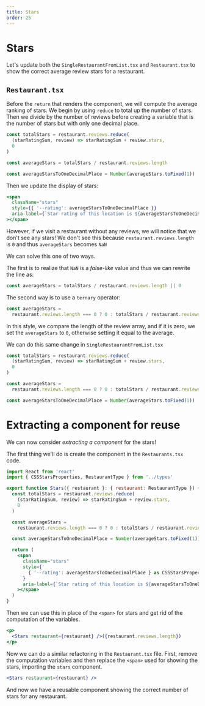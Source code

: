 ```yaml
---
title: Stars
order: 25
---
```


# Stars

Let's update both the `SingleRestaurantFromList.tsx` and `Restaurant.tsx` to
show the correct average review stars for a restaurant.

## `Restaurant.tsx`

Before the `return` that renders the component, we will compute the average
ranking of stars. We begin by using `reduce` to total up the number of stars.
Then we divide by the number of reviews before creating a variable that is the
number of stars but with only one decimal place.

```javascript
const totalStars = restaurant.reviews.reduce(
  (starRatingSum, review) => starRatingSum + review.stars,
  0
)

const averageStars = totalStars / restaurant.reviews.length

const averageStarsToOneDecimalPlace = Number(averageStars.toFixed(1))
```

Then we update the display of stars:

```jsx
<span
  className="stars"
  style={{ '--rating': averageStarsToOneDecimalPlace }}
  aria-label={`Star rating of this location is ${averageStarsToOneDecimalPlace} out of 5.`}
></span>
```

However, if we visit a restaurant without any reviews, we will notice that we
don't see any stars! We don't see this because `restaurant.reviews.length` is
`0` and thus `averageStars` becomes `NaN`

We can solve this one of two ways.

The first is to realize that `NaN` is a _false-like_ value and thus we can
rewrite the line as:

```javascript
const averageStars = totalStars / restaurant.reviews.length || 0
```

The second way is to use a `ternary` operator:

```javascript
const averageStars =
  restaurant.reviews.length === 0 ? 0 : totalStars / restaurant.reviews.length
```

In this style, we compare the length of the review array, and if it is zero, we
set the `averageStars` to `0`, otherwise setting it equal to the average.

We can do this same change in `SingleRestaurantFromList.tsx`

```javascript
const totalStars = restaurant.reviews.reduce(
  (starRatingSum, review) => starRatingSum + review.stars,
  0
)

const averageStars =
  restaurant.reviews.length === 0 ? 0 : totalStars / restaurant.reviews.length

const averageStarsToOneDecimalPlace = Number(averageStars.toFixed(1))
```

# Extracting a component for reuse

We can now consider _extracting a component_ for the stars!

The first thing we'll do is create the component in the `Restaurants.tsx` code.

```jsx
import React from 'react'
import { CSSStarsProperties, RestaurantType } from '../types'

export function Stars({ restaurant }: { restaurant: RestaurantType }) {
  const totalStars = restaurant.reviews.reduce(
    (starRatingSum, review) => starRatingSum + review.stars,
    0
  )

  const averageStars =
    restaurant.reviews.length === 0 ? 0 : totalStars / restaurant.reviews.length

  const averageStarsToOneDecimalPlace = Number(averageStars.toFixed(1))

  return (
    <span
      className="stars"
      style={
        { '--rating': averageStarsToOneDecimalPlace } as CSSStarsProperties
      }
      aria-label={`Star rating of this location is ${averageStarsToOneDecimalPlace} out of 5.`}
    ></span>
  )
}

```

Then we can use this in place of the `<span>` for stars and get rid of the
computation of the variables.

```jsx
<p>
  <Stars restaurant={restaurant} />({restaurant.reviews.length})
</p>
```

Now we can do a similar refactoring in the `Restaurant.tsx` file. First, remove
the computation variables and then replace the `<span>` used for showing the
stars, importing the `stars` component.

```jsx
<Stars restaurant={restaurant} />
```

And now we have a reusable component showing the correct number of stars for any
restaurant.

<!-- Correctly shows the stars based on real data -->
<GithubCommitViewer repo="suncoast-devs/TacoTuesday" commit="91782fd284d3015d4b887af96820b4f3760166b3" />
